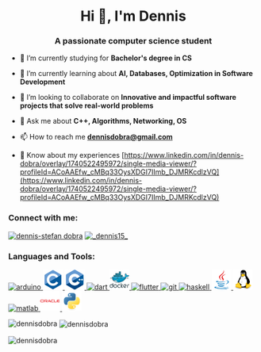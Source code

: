 <h1 align="center">Hi 👋, I'm Dennis</h1>
<h3 align="center">A passionate computer science student</h3>

- 🔭 I’m currently studying for **Bachelor's degree in CS**

- 🌱 I’m currently learning about **AI, Databases, Optimization in Software Development**

- 👯 I’m looking to collaborate on **Innovative and impactful software projects that solve real-world problems**

- 💬 Ask me about **C++, Algorithms, Networking, OS**

- 📫 How to reach me **dennisdobra@gmail.com**

- 📄 Know about my experiences [https://www.linkedin.com/in/dennis-dobra/overlay/1740522495972/single-media-viewer/?profileId=ACoAAEfw_cMBq33OysXDGI7IImb_DJMRKcdlzVQ](https://www.linkedin.com/in/dennis-dobra/overlay/1740522495972/single-media-viewer/?profileId=ACoAAEfw_cMBq33OysXDGI7IImb_DJMRKcdlzVQ)

<h3 align="left">Connect with me:</h3>
<p align="left">
<a href="https://linkedin.com/in/dennis-stefan dobra" target="blank"><img align="center" src="https://raw.githubusercontent.com/rahuldkjain/github-profile-readme-generator/master/src/images/icons/Social/linked-in-alt.svg" alt="dennis-stefan dobra" height="30" width="40" /></a>
<a href="https://instagram.com/_dennis15_" target="blank"><img align="center" src="https://raw.githubusercontent.com/rahuldkjain/github-profile-readme-generator/master/src/images/icons/Social/instagram.svg" alt="_dennis15_" height="30" width="40" /></a>
</p>

<h3 align="left">Languages and Tools:</h3>
<p align="left"> <a href="https://www.arduino.cc/" target="_blank" rel="noreferrer"> <img src="https://cdn.worldvectorlogo.com/logos/arduino-1.svg" alt="arduino" width="40" height="40"/> </a> <a href="https://www.cprogramming.com/" target="_blank" rel="noreferrer"> <img src="https://raw.githubusercontent.com/devicons/devicon/master/icons/c/c-original.svg" alt="c" width="40" height="40"/> </a> <a href="https://www.w3schools.com/cpp/" target="_blank" rel="noreferrer"> <img src="https://raw.githubusercontent.com/devicons/devicon/master/icons/cplusplus/cplusplus-original.svg" alt="cplusplus" width="40" height="40"/> </a> <a href="https://dart.dev" target="_blank" rel="noreferrer"> <img src="https://www.vectorlogo.zone/logos/dartlang/dartlang-icon.svg" alt="dart" width="40" height="40"/> </a> <a href="https://www.docker.com/" target="_blank" rel="noreferrer"> <img src="https://raw.githubusercontent.com/devicons/devicon/master/icons/docker/docker-original-wordmark.svg" alt="docker" width="40" height="40"/> </a> <a href="https://flutter.dev" target="_blank" rel="noreferrer"> <img src="https://www.vectorlogo.zone/logos/flutterio/flutterio-icon.svg" alt="flutter" width="40" height="40"/> </a> <a href="https://git-scm.com/" target="_blank" rel="noreferrer"> <img src="https://www.vectorlogo.zone/logos/git-scm/git-scm-icon.svg" alt="git" width="40" height="40"/> </a> <a href="https://www.haskell.org/" target="_blank" rel="noreferrer"> <img src="https://upload.wikimedia.org/wikipedia/commons/1/1c/Haskell-Logo.svg" alt="haskell" width="40" height="40"/> </a> <a href="https://www.java.com" target="_blank" rel="noreferrer"> <img src="https://raw.githubusercontent.com/devicons/devicon/master/icons/java/java-original.svg" alt="java" width="40" height="40"/> </a> <a href="https://www.linux.org/" target="_blank" rel="noreferrer"> <img src="https://raw.githubusercontent.com/devicons/devicon/master/icons/linux/linux-original.svg" alt="linux" width="40" height="40"/> </a> <a href="https://www.mathworks.com/" target="_blank" rel="noreferrer"> <img src="https://upload.wikimedia.org/wikipedia/commons/2/21/Matlab_Logo.png" alt="matlab" width="40" height="40"/> </a> <a href="https://www.oracle.com/" target="_blank" rel="noreferrer"> <img src="https://raw.githubusercontent.com/devicons/devicon/master/icons/oracle/oracle-original.svg" alt="oracle" width="40" height="40"/> </a> <a href="https://www.python.org" target="_blank" rel="noreferrer"> <img src="https://raw.githubusercontent.com/devicons/devicon/master/icons/python/python-original.svg" alt="python" width="40" height="40"/> </a> </p>

<p><img align="left" src="https://github-readme-stats.vercel.app/api/top-langs?username=dennisdobra&show_icons=true&locale=en&layout=compact" alt="dennisdobra" /></p>

<p>&nbsp;<img align="center" src="https://github-readme-stats.vercel.app/api?username=dennisdobra&show_icons=true&locale=en" alt="dennisdobra" /></p>

<p><img align="center" src="https://github-readme-streak-stats.herokuapp.com/?user=dennisdobra&" alt="dennisdobra" /></p>
